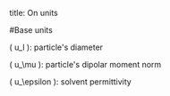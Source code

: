title: On units

#Base units

\( u_l \): particle's diameter

\( u_\mu \): particle's dipolar moment norm

\( u_\epsilon \): solvent permittivity
